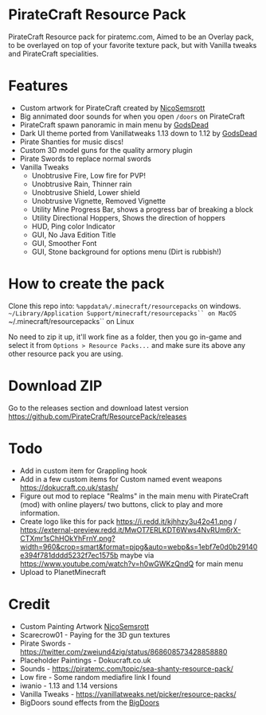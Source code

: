 # PirateCraft Resource Pack
PirateCraft Resource pack for piratemc.com, Aimed to be an Overlay pack, to be overlayed on top of your favorite texture pack, but with Vanilla tweaks and PirateCraft specialities. 

# Features
- Custom artwork for PirateCraft created by [NicoSemsrott](https://www.instagram.com/panpukinart/?hl=en)
- Big annimated door sounds for when you open ```/doors``` on PirateCraft 
- PirateCraft spawn panoramic in main menu by [GodsDead](https://piratemc.com/members/GodsDead/)
- Dark UI theme ported from Vanillatweaks 1.13 down to 1.12 by [GodsDead](https://piratemc.com/members/GodsDead/)
- Pirate Shanties for music discs!
- Custom 3D model guns for the quality armory plugin
- Pirate Swords to replace normal swords
- Vanilla Tweaks
  - Unobtrusive Fire, Low fire for PVP!
  - Unobtrusive Rain, Thinner rain
  - Unobtrusive Shield, Lower shield
  - Unobtrusive Vignette, Removed Vignette
  - Utility Mine Progress Bar, shows a progress bar of breaking a block
  - Utility Directional Hoppers, Shows the direction of hoppers
  - HUD, Ping color Indicator
  - GUI, No Java Edition Title
  - GUI, Smoother Font
  - GUI, Stone background for options menu (Dirt is rubbish!)

# How to create the pack
Clone this repo into:
 ```%appdata%/.minecraft/resourcepacks``` on windows.
 ```~/Library/Application Support/minecraft/resourcepacks`` on MacOS
 ```~/.minecraft/resourcepacks`` on Linux

 No need to zip it up, it'll work fine as a folder, then you go in-game and select it from ```Options > Resource Packs...``` and make sure its above any other resource pack you are using.

# Download ZIP 
Go to the releases section and download latest version
https://github.com/PirateCraft/ResourcePack/releases

# Todo
- Add in custom item for Grappling hook
- Add in a few custom items for Custom named event weapons https://dokucraft.co.uk/stash/
- Figure out mod to replace "Realms" in the main menu with PirateCraft (mod) with online players/ two buttons, click to play and more information.
- Create logo like this for pack https://i.redd.it/kjhhzy3u42o41.png / https://external-preview.redd.it/MwOT7ERLKDT6Wws4NvRUm6rX-CTXmr1sChHOkYhFrnY.png?width=960&crop=smart&format=pjpg&auto=webp&s=1ebf7e0d0b29140e394f781dddd5232f7ec1575b maybe via https://www.youtube.com/watch?v=h0wGWKzQndQ for main menu
- Upload to PlanetMinecraft

# Credit
- Custom Painting Artwork [NicoSemsrott](https://www.instagram.com/panpukinart/?hl=en)
- Scarecrow01 - Paying for the 3D gun textures
- Pirate Swords - https://twitter.com/zweiund4zig/status/868608573428858880
- Placeholder Paintings - Dokucraft.co.uk
- Sounds - https://piratemc.com/topic/sea-shanty-resource-pack/
- Low fire - Some random mediafire link I found
- iwanio - 1.13 and 1.14 versions
- Vanilla Tweaks - https://vanillatweaks.net/picker/resource-packs/
- BigDoors sound effects from the [BigDoors](https://www.spigotmc.org/resources/big-doors.58669/)
